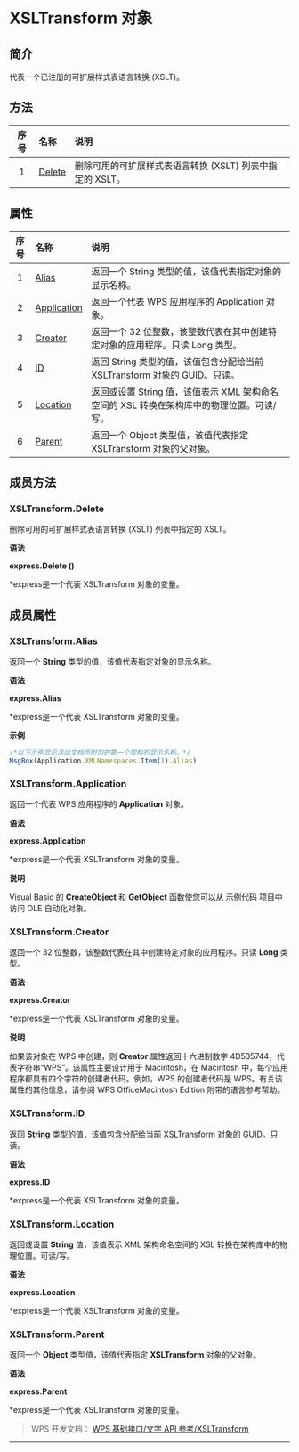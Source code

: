 # XSLTransform 对象

## 简介

代表一个已注册的可扩展样式表语言转换 (XSLT)。

## 方法

| 序号 | 名称                           | 说明                                                      |
|:----:|:-------------------------------|:----------------------------------------------------------|
|  1   | [Delete](#XSLTransform.Delete) | 删除可用的可扩展样式表语言转换 (XSLT) 列表中指定的 XSLT。 |

## 属性

| 序号 | 名称                                     | 说明                                                                                      |
|:----:|:-----------------------------------------|:------------------------------------------------------------------------------------------|
|  1   | [Alias](#XSLTransform.Alias)             | 返回一个 String 类型的值，该值代表指定对象的显示名称。                                    |
|  2   | [Application](#XSLTransform.Application) | 返回一个代表 WPS 应用程序的 Application 对象。                                            |
|  3   | [Creator](#XSLTransform.Creator)         | 返回一个 32 位整数，该整数代表在其中创建特定对象的应用程序。只读 Long 类型。              |
|  4   | [ID](#XSLTransform.ID)                   | 返回 String 类型的值，该值包含分配给当前 XSLTransform 对象的 GUID。只读。                 |
|  5   | [Location](#XSLTransform.Location)       | 返回或设置 String 值，该值表示 XML 架构命名空间的 XSL 转换在架构库中的物理位置。可读/写。 |
|  6   | [Parent](#XSLTransform.Parent)           | 返回一个 Object 类型值，该值代表指定 XSLTransform 对象的父对象。                          |

## 成员方法

### XSLTransform.Delete

删除可用的可扩展样式表语言转换 (XSLT) 列表中指定的 XSLT。

**语法**

**express.Delete ()**

\*express是一个代表 XSLTransform 对象的变量。

## 成员属性

### XSLTransform.Alias

返回一个 **String** 类型的值，该值代表指定对象的显示名称。

**语法**

**express.Alias**

\*express是一个代表 XSLTransform 对象的变量。

**示例**

``` JavaScript
/*以下示例显示活动文档所附加的第一个架构的显示名称。*/
MsgBox(Application.XMLNamespaces.Item(1).Alias)
```

### XSLTransform.Application

返回一个代表 WPS 应用程序的 **Application** 对象。

**语法**

**express.Application**

\*express是一个代表 XSLTransform 对象的变量。

**说明**

Visual Basic 的 **CreateObject** 和 **GetObject** 函数使您可以从 示例代码 项目中访问 OLE 自动化对象。

### XSLTransform.Creator

返回一个 32 位整数，该整数代表在其中创建特定对象的应用程序。只读 **Long** 类型。

**语法**

**express.Creator**

\*express是一个代表 XSLTransform 对象的变量。

**说明**

如果该对象在 WPS 中创建，则 **Creator** 属性返回十六进制数字 4D535744，代表字符串“WPS”。该属性主要设计用于 Macintosh，在 Macintosh 中，每个应用程序都具有四个字符的创建者代码。例如，WPS 的创建者代码是 WPS。有关该属性的其他信息，请参阅 WPS OfficeMacintosh Edition 附带的语言参考帮助。

### XSLTransform.ID

返回 **String** 类型的值，该值包含分配给当前 XSLTransform 对象的 GUID。只读。

**语法**

**express.ID**

\*express是一个代表 XSLTransform 对象的变量。

### XSLTransform.Location

返回或设置 **String** 值，该值表示 XML 架构命名空间的 XSL 转换在架构库中的物理位置。可读/写。

**语法**

**express.Location**

\*express是一个代表 XSLTransform 对象的变量。

### XSLTransform.Parent

返回一个 **Object** 类型值，该值代表指定 **XSLTransform** 对象的父对象。

**语法**

**express.Parent**

\*express是一个代表 XSLTransform 对象的变量。

> WPS 开发文档： [WPS 基础接口/文字 API 参考/XSLTransform](https://qn.cache.wpscdn.cn/encs/doc/office_v19/index.htm)

------------------------------------------------------------------------
